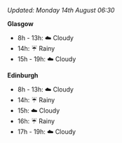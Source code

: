 *Updated: Monday 14th August 06:30*

**Glasgow**

* 8h - 13h: :cloud: Cloudy
* 14h: :umbrella: Rainy
* 15h - 19h: :cloud: Cloudy

**Edinburgh**

* 8h - 13h: :cloud: Cloudy
* 14h: :umbrella: Rainy
* 15h: :cloud: Cloudy
* 16h: :umbrella: Rainy
* 17h - 19h: :cloud: Cloudy

